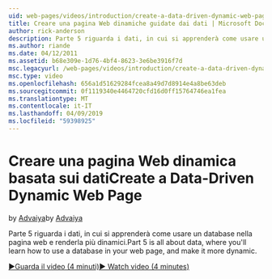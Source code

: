 ```yaml
---
uid: web-pages/videos/introduction/create-a-data-driven-dynamic-web-page
title: Creare una pagina Web dinamiche guidate dai dati | Microsoft Docs
author: rick-anderson
description: Parte 5 riguarda i dati, in cui si apprenderà come usare un database nella pagina web e renderla più dinamici.
ms.author: riande
ms.date: 04/12/2011
ms.assetid: b68e309e-1d76-4bf4-8623-3e6be3916f7d
msc.legacyurl: /web-pages/videos/introduction/create-a-data-driven-dynamic-web-page
msc.type: video
ms.openlocfilehash: 656a1d51629284fcea8a49d7d8914e4a8be63deb
ms.sourcegitcommit: 0f1119340e4464720cfd16d0ff15764746ea1fea
ms.translationtype: MT
ms.contentlocale: it-IT
ms.lasthandoff: 04/09/2019
ms.locfileid: "59398925"
---
```

# <a name="create-a-data-driven-dynamic-web-page"></a><span data-ttu-id="944fc-103">Creare una pagina Web dinamica basata sui dati</span><span class="sxs-lookup"><span data-stu-id="944fc-103">Create a Data-Driven Dynamic Web Page</span></span>

<span data-ttu-id="944fc-104">by [Advaiya](https://twitter.com/Advaiyasolns)</span><span class="sxs-lookup"><span data-stu-id="944fc-104">by [Advaiya](https://twitter.com/Advaiyasolns)</span></span>

<span data-ttu-id="944fc-105">Parte 5 riguarda i dati, in cui si apprenderà come usare un database nella pagina web e renderla più dinamici.</span><span class="sxs-lookup"><span data-stu-id="944fc-105">Part 5 is all about data, where you'll learn how to use a database in your web page, and make it more dynamic.</span></span>

[<span data-ttu-id="944fc-106">&#9654;Guarda il video (4 minuti)</span><span class="sxs-lookup"><span data-stu-id="944fc-106">&#9654; Watch video (4 minutes)</span></span>](https://channel9.msdn.com/Blogs/ASP-NET-Site-Videos/create-a-data-driven-dynamic-web-page)
